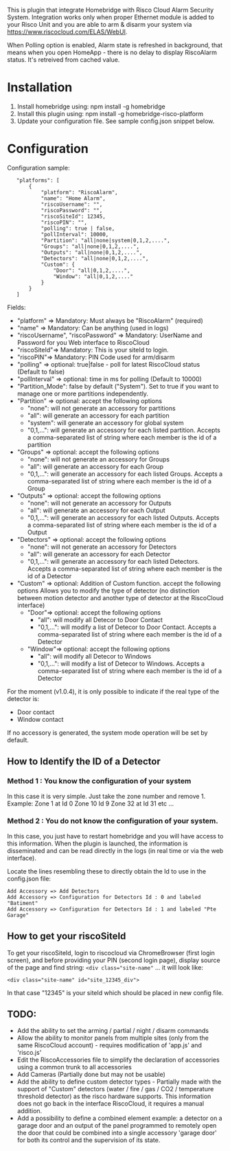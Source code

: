 This is plugin that integrate Homebridge with Risco Cloud Alarm Security System.
Integration works only when proper Ethernet module is added to your Risco Unit and you are able to arm & disarm your system via https://www.riscocloud.com/ELAS/WebUI.

When Polling option is enabled, Alarm state is refreshed in background, that means when you open HomeApp - there is no delay to display RiscoAlarm status. It's retreived from cached value.

# Installation

1. Install homebridge using: npm install -g homebridge
2. Install this plugin using: npm install -g homebridge-risco-platform
3. Update your configuration file. See sample config.json snippet below. 

# Configuration

Configuration sample:

 ```
    "platforms": [
        {
            "platform": "RiscoAlarm",
            "name": "Home Alarm",
            "riscoUsername": "",                
            "riscoPassword": "",
            "riscoSiteId": 12345,
            "riscoPIN": "",
            "polling": true | false,
            "pollInterval": 10000,
            "Partition": "all|none|system|0,1,2,....",
            "Groups": "all|none|0,1,2,....",
            "Outputs": "all|none|0,1,2,....",
            "Detectors": "all|none|0,1,2,....",
            "Custom": {
                "Door": "all|0,1,2,....",
                "Window": "all|0,1,2,...."
            }
        }
    ]
```

Fields: 

* "platform" => Mandatory: Must always be "RiscoAlarm" (required) 
* "name" => Mandatory: Can be anything (used in logs)
* "riscoUsername", "riscoPassword" => Mandatory: UserName and Password for you Web interface to RiscoCloud
* "riscoSiteId"=> Mandatory: This is your siteId to login.
* "riscoPIN"=> Mandatory: PIN Code used for arm/disarm
* "polling" => optional: true|false - poll for latest RiscoCloud status (Default to false)
* "pollInterval" => optional: time in ms for polling (Default to 10000)
* "Partition_Mode": false by default ("System"). Set to true if you want to manage one or more partitions independently.
* "Partition" => optional: accept the following options
    * "none": will not generate an accessory for partitions
    * "all": will generate an accessory for each partition
    * "system": will generate an accessory for global system
    * "0,1,...": will generate an accessory for each listed partition.
        Accepts a comma-separated list of string where each member is the id of a partition
* "Groups" => optional: accept the following options
    * "none": will not generate an accessory for Groups
    * "all": will generate an accessory for each Group
    * "0,1,...": will generate an accessory for each listed Groups.
        Accepts a comma-separated list of string where each member is the id of a Group
* "Outputs" => optional: accept the following options
    * "none": will not generate an accessory for Outputs
    * "all": will generate an accessory for each Output
    * "0,1,...": will generate an accessory for each listed Outputs.
        Accepts a comma-separated list of string where each member is the id of a Output
* "Detectors" => optional: accept the following options
    * "none": will not generate an accessory for Detectors
    * "all": will generate an accessory for each Detector
    * "0,1,...": will generate an accessory for each listed Detectors.
        Accepts a comma-separated list of string where each member is the id of a Detector
* "Custom" => optional: Addition of Custom function. accept the following options
    Allows you to modify the type of detector (no distinction between motion detector and another type of detector at the RiscoCloud interface)
    * "Door"=> optional: accept the following options
        * "all": will modify all Detecor to Door Contact
        * "0,1,...": will modify a list of Detecor to Door Contact.
        Accepts a comma-separated list of string where each member is the id of a Detector
    * "Window"=> optional: accept the following options
        * "all": will modify all Detecor to Windows
        * "0,1,...": will modify a list of Detecor to Windows.
        Accepts a comma-separated list of string where each member is the id of a Detector

For the moment (v1.0.4), it is only possible to indicate if the real type of the detector is:
- Door contact
- Window contact

If no accessory is generated, the system mode operation will be set by default.


## How to Identify the ID of a Detector

### Method 1 : You know the configuration of your system
In this case it is very simple.
Just take the zone number and remove 1.
Example:
Zone 1 at Id 0
Zone 10 Id 9
Zone 32 at Id 31
etc ...

### Method 2 : You do not know the configuration of your system.

In this case, you just have to restart homebridge and you will have access to this information.
When the plugin is launched, the information is disseminated and can be read directly in the logs (in real time or via the web interface).

Locate the lines resembling these to directly obtain the Id to use in the config.json file:
```
Add Accessory => Add Detectors
Add Accessory => Configuration for Detectors Id : 0 and labeled "Batiment"
Add Accessory => Configuration for Detectors Id : 1 and labeled "Pte Garage"
```

## How to get your riscoSiteId

To get your riscoSiteId, login to riscocloud via ChromeBrowser (first login screen), and before providing your PIN (second login page), display source of the page and find string: `<div class="site-name"` ... it will look like:

`<div class="site-name" id="site_12345_div">`

In that case "12345" is your siteId which should be placed in new config file.



## TODO:
* Add the ability to set the arming / partial / night / disarm commands
* Allow the ability to monitor panels from multiple sites (only from the same RiscoCloud account) - requires modification of 'app.js' and 'risco.js'
* Edit the RiscoAccessories file to simplify the declaration of accessories using a common trunk to all accessories
* Add Cameras (Partially done but may not be usable)
* Add the ability to define custom detector types - Partially made with the support of "Custom" detectors
(water / fire / gas / CO2 / temperature threshold detector) as the risco hardware supports. This information does not go back in the interface RiscoCloud, it requires a manual addition.
* Add a possibility to define a combined element
example: a detector on a garage door and an output of the panel programmed to remotely open the door that could be combined into a single accessory 'garage door' for both its control and the supervision of its state.
